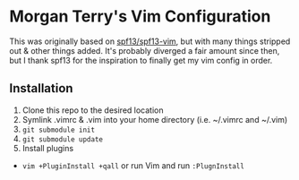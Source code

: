
Morgan Terry's Vim Configuration
================================

This was originally based on [spf13/spf13-vim](https://github.com/spf13/spf13-vim), but with many things stripped out & other things added. It's probably diverged a fair amount since then, but I thank spf13 for the inspiration to finally get my vim config in order.

Installation
------------

1. Clone this repo to the desired location
2. Symlink .vimrc & .vim into your home directory (i.e. ~/.vimrc and ~/.vim)
3. `git submodule init`
4. `git submodule update`
5. Install plugins
  * `vim +PluginInstall +qall` or run Vim and run `:PlugnInstall`

